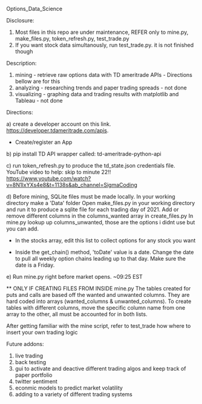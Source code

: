 Options_Data_Science

Disclosure: 

1. Most files in this repo are under maintenance, REFER only to mine.py, make_files.py, token_refresh.py, test_trade.py 
2. If you want stock data simultanously, run test_trade.py. it is not finished though

Description: 

1. mining - retrieve raw options data with TD ameritrade APIs - Directions bellow are for this
2. analyzing - researching trends and paper trading spreads - not done
3. visualizing - graphing data and trading results with matplotlib and Tableau - not done
            

  
Directions: 

a) create a developer account on this link. https://developer.tdameritrade.com/apis. 
* Create/register an App

b) pip install TD API wrapper called: td-ameritrade-python-api

c) run token_refresh.py to produce the td_state.json credentials file. 
   YouTube video to help: skip to minute 22!!
   https://www.youtube.com/watch?v=8N1IxYXs4e8&t=1138s&ab_channel=SigmaCoding

d) Before mining, SQLite files must be made locally. In your working directory make a 'Data' folder
   Open make_files.py in your working directory and run it to produce a sqlite file for each trading
   day of 2021. Add or remove different columns in the columns_wanted array in create_files.py
   In mine.py lookup up columns_unwanted, those are the options i didnt use but you can add.
   

* In the stocks array, edit this list to collect options for any stock you want

* Inside the get_chain() method, 'toDate' value is a date.
Change the date to pull all weekly option chains leading up to that day. 
Make sure the date is a Friday.

e) Run mine.py right before market opens. ~09:25 EST


** ONLY IF CREATING FILES FROM INSIDE mine.py
The tables created for puts and calls are based off the wanted and unwanted columns. They are hard coded into arrays (wanted_columns & unwanted_columns). To create tables with different columns, move the specific column name from one array to the other, all must be accounted for in both lists.

            
After getting familiar with the mine script, refer to test_trade how where to insert your own trading logic
      
 Future addons:
 1) live trading
 2) back testing
 3) gui to activate and deactive different trading algos and keep track of paper portfolio
 4) twitter sentiment 
 5) econmic models to predict market volatility
 6) adding to a variety of different trading systems
            
            
            
